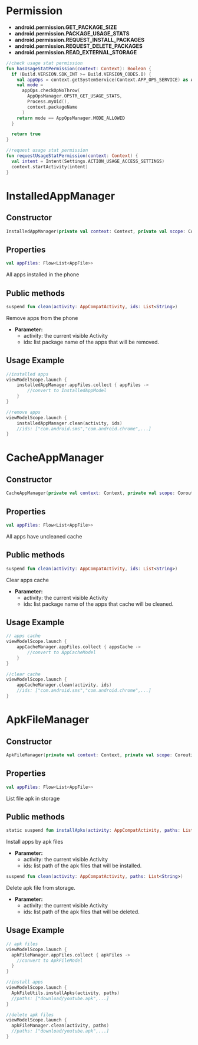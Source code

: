 # Permission

- **android.permission.GET_PACKAGE_SIZE**
- **android.permission.PACKAGE_USAGE_STATS**
- **android.permission.REQUEST_INSTALL_PACKAGES**
- **android.permission.REQUEST_DELETE_PACKAGES**
- **android.permission.READ_EXTERNAL_STORAGE**

```kotlin
//check usage stat permission
fun hasUsageStatPermission(context: Context): Boolean {
  if (Build.VERSION.SDK_INT >= Build.VERSION_CODES.O) {
    val appOps = context.getSystemService(Context.APP_OPS_SERVICE) as AppOpsManager
    val mode =
      appOps.checkOpNoThrow(
        AppOpsManager.OPSTR_GET_USAGE_STATS,
        Process.myUid(),
        context.packageName
      )
    return mode == AppOpsManager.MODE_ALLOWED
  }

  return true
}

//request usage stat permission
fun requestUsageStatPermission(context: Context) {
  val intent = Intent(Settings.ACTION_USAGE_ACCESS_SETTINGS)
  context.startActivity(intent)
}

```

# InstalledAppManager

## Constructor

````kotlin
InstalledAppManager(private val context: Context, private val scope: CoroutineScope)
````

## Properties

```kotlin
val appFiles: Flow<List<AppFile>>
```

All apps installed in the phone

## Public methods

```kotlin
suspend fun clean(activity: AppCompatActivity, ids: List<String>)
```

Remove apps from the phone

- **Parameter:**
  - activity: the current visible Activity
  - ids: list package name of the apps that will be removed.

## Usage Example

```kotlin
//installed apps
viewModelScope.launch {
    installedAppManager.appFiles.collect { appFiles ->
        //convert to InstalledAppModel
    }
}

//remove apps
viewModelScope.launch {
    installedAppManager.clean(activity, ids)
    //ids: ["com.android.sms","com.android.chrome",...]
}

```

# CacheAppManager

## Constructor

```kotlin
CacheAppManager(private val context: Context, private val scope: CoroutineScope)
```

## Properties

```kotlin
val appFiles: Flow<List<AppFile>>
```

All apps have uncleaned cache

## Public methods

```kotlin
suspend fun clean(activity: AppCompatActivity, ids: List<String>)

```

Clear apps cache

- **Parameter:**
  - activity: the current visible Activity
  - ids: list package name of the apps that cache will be cleaned.

## Usage Example

```kotlin
// apps cache
viewModelScope.launch {
    appCacheManager.appFiles.collect { appsCache ->
        //convert to AppCacheModel
    }
}

//clear cache
viewModelScope.launch {
    appCacheManager.clean(activity, ids)
    //ids: ["com.android.sms","com.android.chrome",...]
}
```

# ApkFileManager

## Constructor

```kotlin
ApkFileManager(private val context: Context, private val scope: CoroutineScope)
```

## Properties

```kotlin
val appFiles: Flow<List<AppFile>>
```

List file apk in storage

## Public methods

```kotlin
static suspend fun installApks(activity: AppCompatActivity, paths: List<String>)
```

Install apps by apk files

- **Parameter:**
  - activity: the current visible Activity
  - ids: list path of the apk files that will be installed.

```kotlin
suspend fun clean(activity: AppCompatActivity, paths: List<String>)
```

Delete apk file from storage.

- **Parameter:**
  - activity: the current visible Activity
  - ids: list path of the apk files that will be deleted.

## Usage Example

```kotlin
// apk files
viewModelScope.launch {
  apkFileManager.appFiles.collect { apkFiles ->
    //convert to ApkFileModel
  }
}

//install apps
viewModelScope.launch {
  ApkFileUtils.installApks(activity, paths)
  //paths: ["download/youtube.apk",...]
}

//delete apk files
viewModelScope.launch {
  apkFileManager.clean(activity, paths)
  //paths: ["download/youtube.apk",...]
}

```